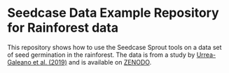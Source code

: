 # Seedcase Data Example Repository for Rainforest data

This repository shows how to use the Seedcase Sprout tools on a data set of seed germination in the rainforest. The data is from a study by [Urrea-Galeano et al. (2019)](https://onlinelibrary.wiley.com/doi/10.1111/btp.12631) and is available on [ZENODO](https://zenodo.org/records/4965431).
